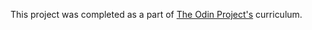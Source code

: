 This project was completed as a part of [The Odin Project's](https://www.theodinproject.com) curriculum.
